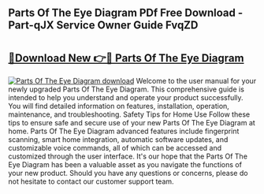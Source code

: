 ## Parts Of The Eye Diagram PDf Free Download - Part-qJX Service Owner Guide FvqZD

# <h2><a href="http://dfo1gdy.blite.top/?on=Parts+Of+The+Eye+Diagram">🔗Download New 👉🔴 Parts Of The Eye Diagram</a></h2>

[![Parts Of The Eye Diagram download](https://i.imgur.com/lujVjoI.png)](http://dfo1gdy.blite.top/?on=Parts+Of+The+Eye+Diagram)
Welcome to the user manual for your newly upgraded Parts Of The Eye Diagram. This comprehensive guide is intended to help you understand and operate your product successfully. You will find detailed information on features, installation, operation, maintenance, and troubleshooting. Safety Tips for Home Use Follow these tips to ensure safe and secure use of your new Parts Of The Eye Diagram at home. Parts Of The Eye Diagram advanced features include fingerprint scanning, smart home integration, automatic software updates, and customizable voice commands, all of which can be accessed and customized through the user interface. It's our hope that the Parts Of The Eye Diagram has been a valuable asset as you navigate the functions of your new product. Should you have any questions or concerns, please do not hesitate to contact our customer support team.
